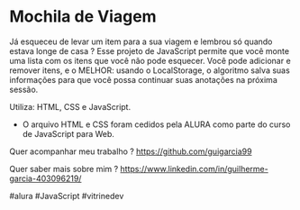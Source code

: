 # Mochila de Viagem

Já esqueceu de levar um item para a sua viagem e lembrou só quando estava longe de casa ?
Esse projeto de JavaScript permite que você monte uma lista com os itens que você não pode esquecer. Você pode adicionar e remover itens, e o MELHOR: usando o LocalStorage, o algoritmo salva suas informações para que você possa continuar suas anotações na próxima sessão.

Utiliza: HTML, CSS e JavaScript.
* O arquivo HTML e CSS foram cedidos pela ALURA como parte do curso de JavaScript para Web.

Quer acompanhar meu trabalho ?
https://github.com/guigarcia99

Quer saber mais sobre mim ?
https://www.linkedin.com/in/guilherme-garcia-403096219/

#alura #JavaScript #vitrinedev
